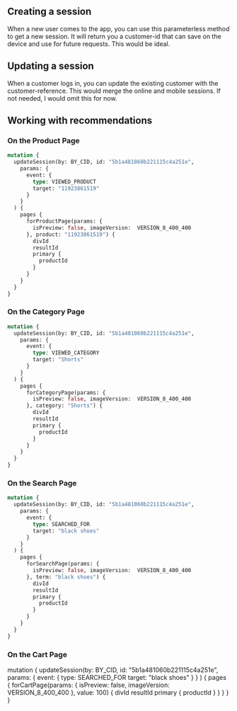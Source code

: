 

## Creating a session

When a new user comes to the app, you can use this parameterless method to get a new session. It will return you a customer-id that can save on the device and use for future requests. This would be ideal.

## Updating a session

When a customer logs in, you can update the existing customer with the customer-reference. This would merge the online and mobile sessions. If not needed, I would omit this for now.

## Working with recommendations

### On the Product Page

```graphql
mutation {
  updateSession(by: BY_CID, id: "5b1a481060b221115c4a251e",
    params: {
      event: {
        type: VIEWED_PRODUCT
        target: "11923861519"
      }
    }
  ) {
    pages {
      forProductPage(params: {
        isPreview: false, imageVersion:  VERSION_8_400_400
      }, product: "11923861519") {
        divId
        resultId
        primary {
          productId
        }
      }
    }
  }
}
```

### On the Category Page

```graphql
mutation {
  updateSession(by: BY_CID, id: "5b1a481060b221115c4a251e",
    params: {
      event: {
        type: VIEWED_CATEGORY
        target: "Shorts"
      }
    }
  ) {
    pages {
      forCategoryPage(params: {
        isPreview: false, imageVersion:  VERSION_8_400_400
      }, category: "Shorts") {
        divId
        resultId
        primary {
          productId
        }
      }
    }
  }
}
```

### On the Search Page

```graphql
mutation {
  updateSession(by: BY_CID, id: "5b1a481060b221115c4a251e",
    params: {
      event: {
        type: SEARCHED_FOR
        target: "black shoes"
      }
    }
  ) {
    pages {
      forSearchPage(params: {
        isPreview: false, imageVersion:  VERSION_8_400_400
      }, term: "black shoes") {
        divId
        resultId
        primary {
          productId
        }
      }
    }
  }
}
```

### On the Cart Page

mutation {
  updateSession(by: BY_CID, id: "5b1a481060b221115c4a251e",
    params: {
      event: {
        type: SEARCHED_FOR
        target: "black shoes"
      }
    }
  ) {
    pages {
      forCartPage(params: {
        isPreview: false, imageVersion:  VERSION_8_400_400
      }, value: 100) {
        divId
        resultId
        primary {
          productId
        }
      }
    }
  }
}